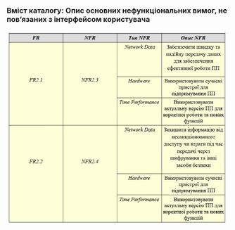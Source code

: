 ### Вміст каталогу: Опис основних нефункціональних вимог, не пов’язаних з інтерфейсом користувача
![](https://github.com/oleksandrblazhko/ai-212-gurbin/blob/Laboratory_work_3/1.4-FuncNonFuncRequirements/1.4.6-OtherNFR/%D0%A2%D0%B0%D0%B1%D0%BB%D0%B8%D1%86%D1%8F%201.4.--%D0%9E%D0%BF%D0%B8%D1%81%20%D0%BD%D0%B5%D1%84%D1%83%D0%BD%D0%BA%D1%86%D1%96%D0%BE%D0%BD%D0%B0%D0%BB%D1%8C%D0%BD%D0%B8%D1%85%20%D0%B2%D0%B8%D0%BC%D0%BE%D0%B3.jpeg?raw=true)
